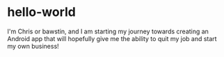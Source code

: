 # hello-world

I'm Chris or bawstin, and I am starting my journey towards creating an Android app that will hopefully give me the ability to quit my job and start my own business!
